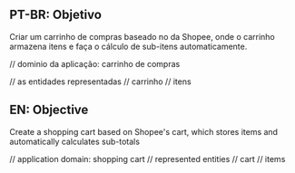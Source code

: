 ## PT-BR: Objetivo

Criar um carrinho de compras baseado no da Shopee, onde o carrinho armazena itens e faça o cálculo de sub-itens automaticamente.

// dominio da aplicação: carrinho de compras

// as entidades representadas
// carrinho 
// itens

## EN: Objective 

Create a shopping cart based on Shopee's cart, which stores items and automatically calculates sub-totals

// application domain: shopping cart
// represented entities 
// cart
// items
